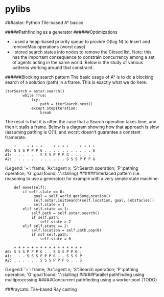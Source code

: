 # pylibs

###astar: Python Tile-based A* basics

#####Pathfinding as a generator
######Optimizations
- I used a heap-based priority queue to provide O(log N) to Insert and removeMax operations (worst case)
- I stored search states into nodes to remove the Closed list. Note: this has the important consequence to constrain concurrency among a set of agents acting in the same world. Below is the study of various patterns working around that constraint.

######Blocking search pattern 
The basic usage of A* is to do a blocking search of a solution (path) in a frame. This is exactly what we do here:
```
iterSearch = astar.search()
        while True:
            try:
                path = iterSearch.next()
            except StopIteration:
                break
```
The resut is that it is often the case that a Search operation takes time, and then it stalls a frame. Below is a diagram showing how that approach is slow (assuming pathing is O(1), and worst: doesn't guarantee a constant framerate.
```
    +     + + + +     + + + +     + + + + 
A0: S S S P P P G . . . . . . . . . . . S 
A1: . . . . . . S S S P P P G . . . . . .
A2: . . . . . . . . . . . . S S S P P P G
```
(Legend: '+': frame; 'Ax':agent x; 'S':Search operation; 'P':pathing operation; 'G':goal found; '.':stalling)
######Interlaced pattern 
(i.e. reasoning to use a generator)
for example with a very simple state machine:
```
    def move(self):
        if self.state == 0:
             goal = self.world.getSomeLocation()
             self.astar.initSearch(self.location, goal, [obstacles])
             self.state = 1
        elif self.state == 1:
            self.path = self.astar.search()
            if self.path:
                self.state = 2
        elif self.state == 2:
            self.location = self.path.pop(0)
            if not self.path:
                self.state = 0
```

```
    + + + + + + + + + + + + + + + +
A0: S S S P P P G . . S S S P P G .
A1: . . . S S S P P P G . . S S S P
A2: . . . . . . S S S P P P G . . S
```
(Legend: '+': frame; 'Ax':agent x; 'S':Search operation; 'P':pathing operation; 'G':goal found; '.':stalling)
#####Parallel pathfinding using multiprocessing
#####Concurrent pathfinding using a worker pool
(TODO)

###raycats: Tile-based Ray casting
